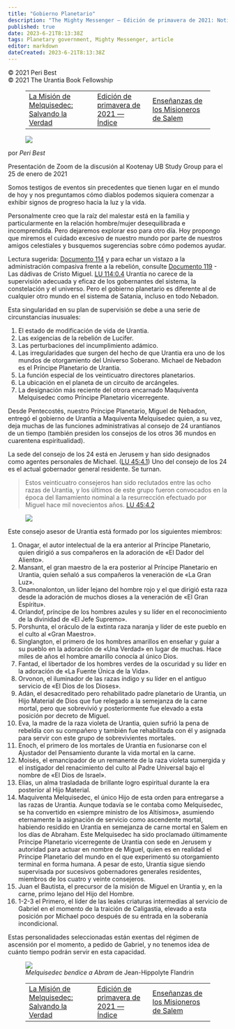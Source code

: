 ```yaml
---
title: "Gobierno Planetario"
description: "The Mighty Messenger — Edición de primavera de 2021: Noticias y opiniones para los lectores de El Libro de Urantia"
published: true
date: 2023-6-21T8:13:38Z
tags: Planetary government, Mighty Messenger, article
editor: markdown
dateCreated: 2023-6-21T8:13:38Z
---
```


<p class="v-card v-sheet theme--light grey lighten-3 px-2">© 2021 Peri Best<br>© 2021 The Urantia Book Fellowship</p>
<figure class="table chapter-navigator">
  <table>
    <tbody>
      <tr>
        <td>
        <a href="/es/article/Richard_E_Warren/The_Melchizedek_Mission_Salvaging_Truth">
          <span class="mdi mdi-arrow-left-drop-circle"></span><span class="pl-2">La Misión de Melquisedec: Salvando la Verdad</span>
        </a>
        </td>
        <td>
        <a href="/es/index/articles_mighty_messenger#edición-de-primavera-de-2021">
          <span class="mdi mdi-book-open-variant"></span><span class="pl-2">Edición de primavera de 2021 — Índice</span>
        </a>
        </td>
        <td>
        <a href="/es/article/Chuck_Thurston/Teachings_of_the_Salem_Missionaries">
          <span class="pr-2">Enseñanzas de los Misioneros de Salem</span><span class="mdi mdi-arrow-right-drop-circle"></span>
        </a>
        </td>
      </tr>
    </tbody>
  </table>
</figure>



<figure id="Figure_1" class="image urantiapedia estilo-imagen-alinear-izquierda">
<img src="/image/article/The_Mighty_Messenger/2021_Spring/008.jpg">
</figure>

por _Peri Best_

Presentación de Zoom de la discusión al Kootenay UB Study Group para el 25 de enero de 2021

Somos testigos de eventos sin precedentes que tienen lugar en el mundo de hoy y nos preguntamos cómo diablos podemos siquiera comenzar a exhibir signos de progreso hacia la luz y la vida.

Personalmente creo que la raíz del malestar está en la familia y particularmente en la relación hombre/mujer desequilibrada e incomprendida. Pero dejaremos explorar eso para otro día. Hoy propongo que miremos el cuidado excesivo de nuestro mundo por parte de nuestros amigos celestiales y busquemos sugerencias sobre cómo podemos ayudar.

Lectura sugerida: [Documento 114](/es/The_Urantia_Book/114) y para echar un vistazo a la administración compasiva frente a la rebelión, consulte [Documento 119](/es/The_Urantia_Book/119) - Las dádivas de Cristo Miguel. <a id="a49_219"></a>[LU 114:0.4](/es/The_Urantia_Book/114#p0_4) Urantia no carece de la supervisión adecuada y eficaz de los gobernantes del sistema, la constelación y el universo. Pero el gobierno planetario es diferente al de cualquier otro mundo en el sistema de Satania, incluso en todo Nebadon.

Esta singularidad en su plan de supervisión se debe a una serie de circunstancias inusuales:

1. El estado de modificación de vida de Urantia.
2. Las exigencias de la rebelión de Lucifer.
3. Las perturbaciones del incumplimiento adámico.
4. Las irregularidades que surgen del hecho de que Urantia era uno de los mundos de otorgamiento del Universo Soberano. Michael de Nebadon es el Príncipe Planetario de Urantia.
5. La función especial de los veinticuatro directores planetarios.
6. La ubicación en el planeta de un circuito de arcángeles.
7. La designación más reciente del otrora encarnado Maquiventa Melquisedec como Príncipe Planetario vicerregente.

Desde Pentecostés, nuestro Príncipe Planetario, Miguel de Nebadon, entregó el gobierno de Urantia a Maquiventa Melquisedec quien, a su vez, deja muchas de las funciones administrativas al consejo de 24 urantianos de un tiempo (también presiden los consejos de los otros 36 mundos en cuarentena espiritualidad).

La sede del consejo de los 24 está en Jerusem y han sido designados como agentes personales de Michael. (<a id="a63_105"></a>[LU 45:4.1](/es/The_Urantia_Book/45#p4_1)) Uno del consejo de los 24 es el actual gobernador general residente. Se turnan.

> Estos veinticuatro consejeros han sido reclutados entre las ocho razas de Urantia, y los últimos de este grupo fueron convocados en la época del llamamiento nominal a la resurrección efectuado por Miguel hace mil novecientos años. <a id="a65_212"></a>[LU 45:4.2](/es/The_Urantia_Book/45#p4_2)

<figure id="Figure_2" class="image urantiapedia">
<img src="/image/article/The_Mighty_Messenger/2021_Spring/009.jpg">
</figure>

Este consejo asesor de Urantia está formado por los siguientes miembros:

1. Onagar, el autor intelectual de la era anterior al Príncipe Planetario, quien dirigió a sus compañeros en la adoración de «El Dador del Aliento».
2. Mansant, el gran maestro de la era posterior al Príncipe Planetario en Urantia, quien señaló a sus compañeros la veneración de «La Gran Luz».
3. Onamonalonton, un líder lejano del hombre rojo y el que dirigió esta raza desde la adoración de muchos dioses a la veneración de «El Gran Espíritu».
4. Orlandof, príncipe de los hombres azules y su líder en el reconocimiento de la divinidad de «El Jefe Supremo».
5. Porshunta, el oráculo de la extinta raza naranja y líder de este pueblo en el culto al «Gran Maestro».
6. Singlangton, el primero de los hombres amarillos en enseñar y guiar a su pueblo en la adoración de «Una Verdad» en lugar de muchas. Hace miles de años el hombre amarillo conocía al único Dios.
7. Fantad, el libertador de los hombres verdes de la oscuridad y su líder en la adoración de «La Fuente Única de la Vida».
8. Orvonon, el iluminador de las razas índigo y su líder en el antiguo servicio de «El Dios de los Dioses».
9. Adán, el desacreditado pero rehabilitado padre planetario de Urantia, un Hijo Material de Dios que fue relegado a la semejanza de la carne mortal, pero que sobrevivió y posteriormente fue elevado a esta posición por decreto de Miguel.
10. Eva, la madre de la raza violeta de Urantia, quien sufrió la pena de rebeldía con su compañero y también fue rehabilitada con él y asignada para servir con este grupo de sobrevivientes mortales.
11. Enoch, el primero de los mortales de Urantia en fusionarse con el Ajustador del Pensamiento durante la vida mortal en la carne.
12. Moisés, el emancipador de un remanente de la raza violeta sumergida y el instigador del renacimiento del culto al Padre Universal bajo el nombre de «El Dios de Israel».
13. Elías, un alma trasladada de brillante logro espiritual durante la era posterior al Hijo Material.
14. Maquiventa Melquisedec, el único Hijo de esta orden para entregarse a las razas de Urantia. Aunque todavía se le contaba como Melquisedec, se ha convertido en «siempre ministro de los Altísimos», asumiendo eternamente la asignación de servicio como ascendente mortal, habiendo residido en Urantia en semejanza de carne mortal en Salem en los días de Abraham.
	Este Melquisedec ha sido proclamado últimamente Príncipe Planetario vicerregente de Urantia con sede en Jerusem y autoridad para actuar en nombre de Miguel, quien es en realidad el Príncipe Planetario del mundo en el que experimentó su otorgamiento terminal en forma humana. A pesar de esto, Urantia sigue siendo supervisada por sucesivos gobernadores generales residentes, miembros de los cuatro y veinte consejeros.
15. Juan el Bautista, el precursor de la misión de Miguel en Urantia y, en la carne, primo lejano del Hijo del Hombre.
16. 1-2-3 el Primero, el líder de las leales criaturas intermedias al servicio de Gabriel en el momento de la traición de Caligastia, elevado a esta posición por Michael poco después de su entrada en la soberanía incondicional.

Estas personalidades seleccionadas están exentas del régimen de ascensión por el momento, a pedido de Gabriel, y no tenemos idea de cuánto tiempo podrán servir en esta capacidad.

<figure id="Figure_3" class="image urantiapedia">
<img src="/image/article/The_Mighty_Messenger/2021_Spring/010.jpg">
<figcaption><em>Melquisedec bendice a Abram</em> de Jean-Hippolyte Flandrin </figcaption>
</figure>




<figure class="table chapter-navigator">
  <table>
    <tbody>
      <tr>
        <td>
        <a href="/es/article/Richard_E_Warren/The_Melchizedek_Mission_Salvaging_Truth">
          <span class="mdi mdi-arrow-left-drop-circle"></span><span class="pl-2">La Misión de Melquisedec: Salvando la Verdad</span>
        </a>
        </td>
        <td>
        <a href="/es/index/articles_mighty_messenger#edición-de-primavera-de-2021">
          <span class="mdi mdi-book-open-variant"></span><span class="pl-2">Edición de primavera de 2021 — Índice</span>
        </a>
        </td>
        <td>
        <a href="/es/article/Chuck_Thurston/Teachings_of_the_Salem_Missionaries">
          <span class="pr-2">Enseñanzas de los Misioneros de Salem</span><span class="mdi mdi-arrow-right-drop-circle"></span>
        </a>
        </td>
      </tr>
    </tbody>
  </table>
</figure>
